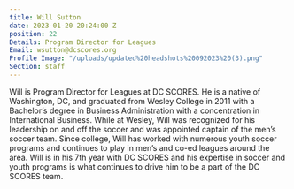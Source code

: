 ```yaml
---
title: Will Sutton
date: 2023-01-20 20:24:00 Z
position: 22
Details: Program Director for Leagues
Email: wsutton@dcscores.org
Profile Image: "/uploads/updated%20headshots%20092023%20(3).png"
Section: staff
---
```


Will is Program Director for Leagues at DC SCORES. He is a native of Washington, DC, and graduated from Wesley College in 2011 with a Bachelor’s degree in Business Administration with a concentration in International Business. While at Wesley, Will was recognized for his leadership on and off the soccer and was appointed captain of the men’s soccer team. Since college, Will has worked with numerous youth soccer programs and continues to play in men’s and co-ed leagues around the area. Will is in his 7th year with DC SCORES and his expertise in soccer and youth programs is what continues to drive him to be a part of the DC SCORES team.